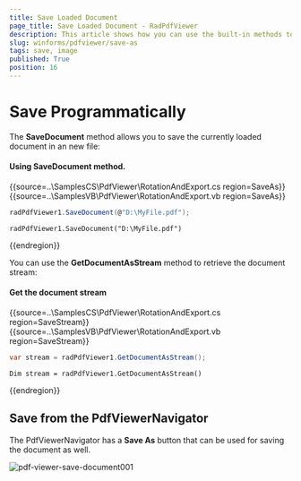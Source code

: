 ```yaml
---
title: Save Loaded Document
page_title: Save Loaded Document - RadPdfViewer
description: This article shows how you can use the built-in methods to save the loaded document or get is as a stream.
slug: winforms/pdfviewer/save-as 
tags: save, image
published: True
position: 16
---
```



# Save Programmatically

The __SaveDocument__ method allows you to save the currently loaded document in an new file:

#### Using SaveDocument method.

{{source=..\SamplesCS\PdfViewer\RotationAndExport.cs region=SaveAs}} 
{{source=..\SamplesVB\PdfViewer\RotationAndExport.vb region=SaveAs}}
````C#
radPdfViewer1.SaveDocument(@"D:\MyFile.pdf");

````
````VB.NET
radPdfViewer1.SaveDocument("D:\MyFile.pdf")

````
 


{{endregion}}

You can use the __GetDocumentAsStream__ method to retrieve the document stream:

#### Get the document stream

{{source=..\SamplesCS\PdfViewer\RotationAndExport.cs region=SaveStream}} 
{{source=..\SamplesVB\PdfViewer\RotationAndExport.vb region=SaveStream}}
````C#
var stream = radPdfViewer1.GetDocumentAsStream();

````
````VB.NET
Dim stream = radPdfViewer1.GetDocumentAsStream()

````
 

{{endregion}}


## Save from the PdfViewerNavigator

The PdfViewerNavigator has a __Save As__ button that can be used for saving the document as well.

![pdf-viewer-save-document001](images/pdf-viewer-save-document001.png)        
